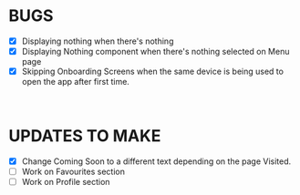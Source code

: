 # BUGS

- [x] Displaying nothing when there's nothing
- [x] Displaying Nothing component when there's nothing selected on Menu page
- [x] Skipping Onboarding Screens when the same device is being used to open the app after first time.

<br>

# UPDATES TO MAKE
- [x] Change Coming Soon to a different text depending on the page Visited.
- [ ] Work on Favourites section
- [ ] Work on Profile section